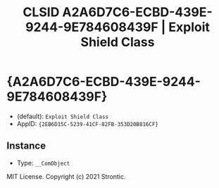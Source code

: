 ﻿---
title: "CLSID A2A6D7C6-ECBD-439E-9244-9E784608439F | Exploit Shield Class"
excerpt: What is COM-Object CLSID A2A6D7C6-ECBD-439E-9244-9E784608439F?
---

# {A2A6D7C6-ECBD-439E-9244-9E784608439F}

* (default): `Exploit Shield Class`
* AppID: `{2EB6D15C-5239-41CF-82FB-353D20B816CF}`

## Instance

* Type: `__ComObject`

MIT License. Copyright (c) 2021 Strontic.


